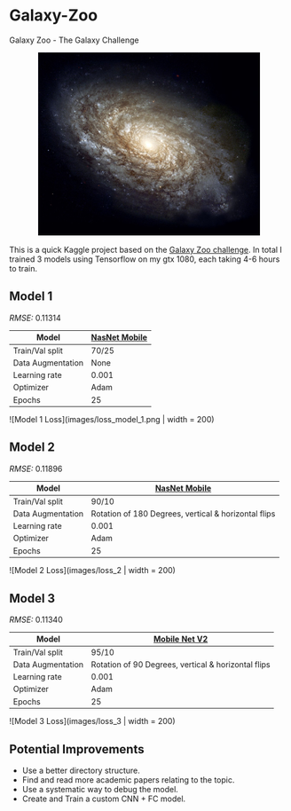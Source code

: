# Galaxy-Zoo
Galaxy Zoo - The Galaxy Challenge

<center><img src="images/Galaxy.jpg" width="400"/></center>

This is a quick Kaggle project based on the [Galaxy Zoo challenge](https://www.kaggle.com/c/galaxy-zoo-the-galaxy-challenge). In total I trained 3 models using Tensorflow on my gtx 1080, each taking 4-6 hours to train.

## Model 1
*RMSE:* 0.11314

| Model             | [NasNet Mobile](https://keras.io/api/applications/nasnet/)  |
|-------------------|---------------|
| Train/Val split   | 70/25         |
| Data Augmentation | None          |
| Learning rate     | 0.001         |
| Optimizer         | Adam          |
| Epochs            | 25            |

![Model 1 Loss](images/loss_model_1.png | width = 200)

## Model 2
*RMSE:* 0.11896

| Model             | [NasNet Mobile](https://keras.io/api/applications/nasnet/) |
|-------------------|---------------|
| Train/Val split   | 90/10         |
| Data Augmentation | Rotation of 180 Degrees, vertical \& horizontal flips          |
| Learning rate     | 0.001         |
| Optimizer         | Adam          |
| Epochs            | 25            |

![Model 2 Loss](images/loss_2 | width = 200)

## Model 3
*RMSE:* 0.11340

| Model             | [Mobile Net V2](https://keras.io/api/applications/mobilenet/#mobilenetv2-function) |
|-------------------|---------------|
| Train/Val split   | 95/10         |
| Data Augmentation | Rotation of 90 Degrees, vertical \& horizontal flips          |
| Learning rate     | 0.001         |
| Optimizer         | Adam          |
| Epochs            | 25            |

![Model 3 Loss](images/loss_3 | width = 200)

## Potential Improvements
* Use a better directory structure.
* Find and read more academic papers relating to the topic.
* Use a systematic way to debug the model.
* Create and Train a custom CNN + FC model.